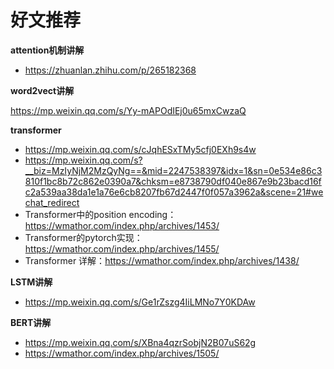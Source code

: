 # 好文推荐

**attention机制讲解**

- https://zhuanlan.zhihu.com/p/265182368

**word2vect讲解**

https://mp.weixin.qq.com/s/Yy-mAPOdIEj0u65mxCwzaQ

**transformer**

- https://mp.weixin.qq.com/s/cJqhESxTMy5cfj0EXh9s4w
- https://mp.weixin.qq.com/s?__biz=MzIyNjM2MzQyNg==&mid=2247538397&idx=1&sn=0e534e86c3810f1bc8b72c862e0390a7&chksm=e8738790df040e867e9b23bacd16fc2a539aa38da1e1a76e6cb8207fb67d2447f0f057a3962a&scene=21#wechat_redirect
- Transformer中的position encoding：https://wmathor.com/index.php/archives/1453/
- Transformer的pytorch实现：https://wmathor.com/index.php/archives/1455/
- Transformer 详解：https://wmathor.com/index.php/archives/1438/


**LSTM讲解**

- https://mp.weixin.qq.com/s/Ge1rZszg4IiLMNo7Y0KDAw

**BERT讲解**

- https://mp.weixin.qq.com/s/XBna4qzrSobjN2B07uS62g
- https://wmathor.com/index.php/archives/1505/